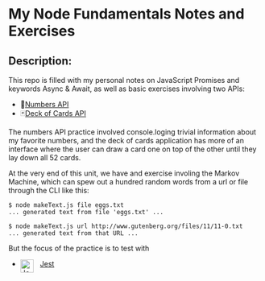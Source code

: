 # My Node Fundamentals Notes and Exercises

## Description: 

This repo is filled with my personal notes on JavaScript Promises and keywords Async & Await, as well as basic exercises involving two APIs: 
* 🔢[Numbers API](http://numbersapi.com/)
* 🃏[Deck of Cards API](https://deckofcardsapi.com/)

The numbers API practice involved console.loging trivial information about my favorite numbers, and the deck of cards application has more of an interface where the user can draw a card one on top of the other until they lay down all 52 cards.  

At the very end of this unit, we have and exercise involing the Markov Machine, which can spew out a hundred random words from a url or file through the CLI like this:
```
$ node makeText.js file eggs.txt
... generated text from file 'eggs.txt' ...

$ node makeText.js url http://www.gutenberg.org/files/11/11-0.txt
... generated text from that URL ...
```
But the focus of the practice is to test with 
* <img align="left" alt="Jest" width="26px" src="https://cdn.worldvectorlogo.com/logos/jest-2.svg" style="padding-right:10px;" />[Jest](https://jestjs.io/)

